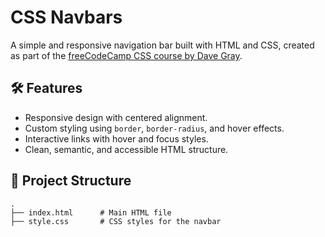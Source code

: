 # CSS Navbars

A simple and responsive navigation bar built with HTML and CSS, created as part of the [freeCodeCamp CSS course by Dave Gray](https://youtu.be/OXGznpKZ_sA?si=kF98RN4QOe1W8y56).

## 🛠 Features
- Responsive design with centered alignment.
- Custom styling using `border`, `border-radius`, and hover effects.
- Interactive links with hover and focus styles.
- Clean, semantic, and accessible HTML structure.

## 📂 Project Structure
```
.
├── index.html      # Main HTML file
├── style.css       # CSS styles for the navbar
```
